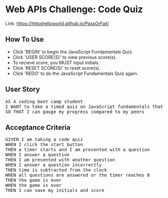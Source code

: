 # Web APIs Challenge: Code Quiz

Link: https://httpshelloworld.github.io/PassOrFail/

## How To Use

<ul>
<li>Click 'BEGIN' to begin the JavaScript Fundamentals Quiz.</li>
<li>Click 'USER SCORE(S)' to view previous score(s).
<li>To recieve score, you MUST input initials.</li>
<li>Click 'RESET SCORE(S)' to reset score(s).</li>
<li>Click 'REDO' to do the JavaScript Fundamentals Quiz again.</li>
</ul>

## User Story

<pre>
AS A coding boot camp student
I WANT to take a timed quiz on JavaScript fundamentals that stores high scores
SO THAT I can gauge my progress compared to my peers
</pre>

## Acceptance Criteria

<pre>
GIVEN I am taking a code quiz
WHEN I click the start button
THEN a timer starts and I am presented with a question
WHEN I answer a question
THEN I am presented with another question
WHEN I answer a question incorrectly
THEN time is subtracted from the clock
WHEN all questions are answered or the timer reaches 0
THEN the game is over
WHEN the game is over
THEN I can save my initials and score
</pre>